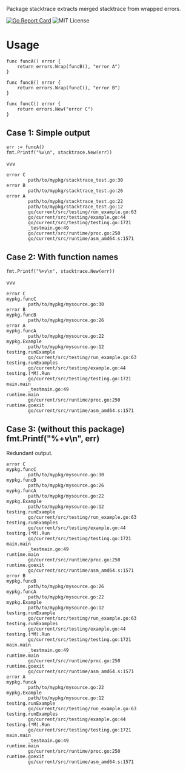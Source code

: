Package stacktrace extracts merged stacktrace from wrapped errors.

[![Go Report Card](https://goreportcard.com/badge/github.com/shu-go/stacktrace)](https://goreportcard.com/report/github.com/shu-go/stacktrace)
![MIT License](https://img.shields.io/badge/License-MIT-blue)

# Usage

    func funcA() error {
    	return errors.Wrap(funcB(), "error A")
    }

    func funcB() error {
    	return errors.Wrap(funcC(), "error B")
    }

    func funcC() error {
    	return errors.New("error C")
    }

## Case 1: Simple output

    err := funcA()
    fmt.Printf("%v\n", stacktrace.New(err))

vvv

    error C
            path/to/mypkg/stacktrace_test.go:30
    error B
            path/to/mypkg/stacktrace_test.go:26
    error A
            path/to/mypkg/stacktrace_test.go:22
            path/to/mypkg/stacktrace_test.go:12
            go/current/src/testing/run_example.go:63
            go/current/src/testing/example.go:44
            go/current/src/testing/testing.go:1721
            _testmain.go:49
            go/current/src/runtime/proc.go:250
            go/current/src/runtime/asm_amd64.s:1571

## Case 2: With function names

    fmt.Printf("%+v\n", stacktrace.New(err))

vvv

    error C
    mypkg.funcC
            path/to/mypkg/mysource.go:30
    error B
    mypkg.funcB
            path/to/mypkg/mysource.go:26
    error A
    mypkg.funcA
            path/to/mypkg/mysource.go:22
    mypkg.Example
            path/to/mypkg/mysource.go:12
    testing.runExample
            go/current/src/testing/run_example.go:63
    testing.runExamples
            go/current/src/testing/example.go:44
    testing.(*M).Run
            go/current/src/testing/testing.go:1721
    main.main
            _testmain.go:49
    runtime.main
            go/current/src/runtime/proc.go:250
    runtime.goexit
            go/current/src/runtime/asm_amd64.s:1571

## Case 3: (without this package) fmt.Printf("%+v\n", err)

Redundant output.

    error C
    mypkg.funcC
            path/to/mypkg/mysource.go:30
    mypkg.funcB
            path/to/mypkg/mysource.go:26
    mypkg.funcA
            path/to/mypkg/mysource.go:22
    mypkg.Example
            path/to/mypkg/mysource.go:12
    testing.runExample
            go/current/src/testing/run_example.go:63
    testing.runExamples
            go/current/src/testing/example.go:44
    testing.(*M).Run
            go/current/src/testing/testing.go:1721
    main.main
            _testmain.go:49
    runtime.main
            go/current/src/runtime/proc.go:250
    runtime.goexit
            go/current/src/runtime/asm_amd64.s:1571
    error B
    mypkg.funcB
            path/to/mypkg/mysource.go:26
    mypkg.funcA
            path/to/mypkg/mysource.go:22
    mypkg.Example
            path/to/mypkg/mysource.go:12
    testing.runExample
            go/current/src/testing/run_example.go:63
    testing.runExamples
            go/current/src/testing/example.go:44
    testing.(*M).Run
            go/current/src/testing/testing.go:1721
    main.main
            _testmain.go:49
    runtime.main
            go/current/src/runtime/proc.go:250
    runtime.goexit
            go/current/src/runtime/asm_amd64.s:1571
    error A
    mypkg.funcA
            path/to/mypkg/mysource.go:22
    mypkg.Example
            path/to/mypkg/mysource.go:12
    testing.runExample
            go/current/src/testing/run_example.go:63
    testing.runExamples
            go/current/src/testing/example.go:44
    testing.(*M).Run
            go/current/src/testing/testing.go:1721
    main.main
            _testmain.go:49
    runtime.main
            go/current/src/runtime/proc.go:250
    runtime.goexit
            go/current/src/runtime/asm_amd64.s:1571
